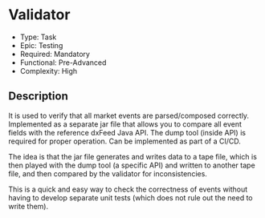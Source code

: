 # Validator

* Type: Task
* Epic: Testing
* Required: Mandatory
* Functional: Pre-Advanced
* Complexity: High

## Description

It is used to verify that all market events are parsed/composed correctly. Implemented as a separate jar file that
allows you to compare all event fields with the reference dxFeed Java API. The dump tool (inside API) is required for
proper operation. Can be implemented as part of a CI/CD.

The idea is that the jar file generates and writes data to a tape file, which
is then played with the dump tool (a specific API) and written to another tape file, and then compared by the validator
for inconsistencies.

This is a quick and easy way to check the correctness of events without having to develop separate unit tests (which
does not rule out the need to write them).
